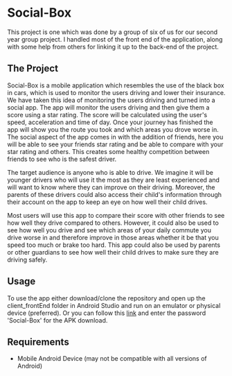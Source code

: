 # Social-Box
This project is one which was done by a group of six of us for our second year group project. I handled most of the front end of the application, along with some help from others for linking it up to the back-end of the project.

## The Project
Social-Box is a mobile application which resembles the use of the black box in cars, which is used to monitor the users
driving and lower their insurance. We have taken this idea of monitoring the users driving and turned into a social app.
The app will monitor the users driving and then give them a score using a star rating. The score will be calculated
using the user's speed, acceleration and time of day. Once your journey has finished the app will show you the route
you took and which areas you drove worse in. The social aspect of the app comes in with the addition of friends, here
you will be able to see your friends star rating and be able to compare with your star rating and others. This creates
some healthy competition between friends to see who is the safest driver.

The target audience is anyone who is able to drive. We imagine it will be younger drivers who will use it the most as
they are least experienced and will want to know where they can improve on their driving. Moreover, the parents of
these drivers could also access their child's information through their account on the app to keep an eye on how well
their child drives.

Most users will use this app to compare their score with other friends to see how well they drive compared to others.
However, it could also be used to see how well you drive and see which areas of your daily commute you drive worse
in and therefore improve in those areas whether it be that you speed too much or brake too hard. This app could also
be used by parents or other guardians to see how well their child drives to make sure they are driving safely.

## Usage
To use the app either download/clone the repository and open up the client_frontEnd folder in Android Studio and run on an emulator or physical device (preferred). Or you can follow this [link](https://1drv.ms/u/s!AuQghy7zJpSHiZB38ocHUScvi4e0iA) and enter the password 'Social-Box' for the APK download.

## Requirements
* Mobile Android Device (may not be compatible with all versions of Android)
